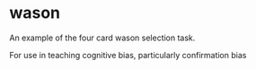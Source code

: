 # wason
An example of the four card wason selection task.

For use in teaching cognitive bias, particularly confirmation bias